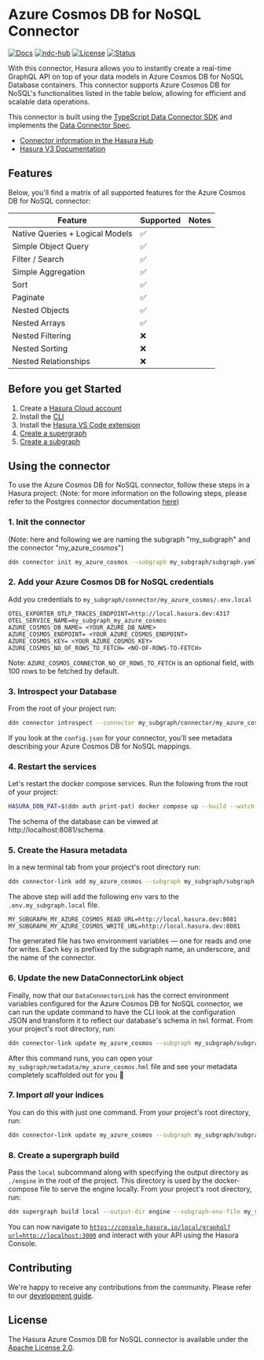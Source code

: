 # Azure Cosmos DB for NoSQL Connector

[![Docs](https://img.shields.io/badge/docs-v3.x-brightgreen.svg?style=flat)](https://hasura.io/docs/3.0/latest/connectors/azure-cosmos/)
[![ndc-hub](https://img.shields.io/badge/ndc--hub-azure--cosmos-blue.svg?style=flat)](https://hasura.io/connectors/azure-cosmos)
[![License](https://img.shields.io/badge/license-Apache--2.0-purple.svg?style=flat)](LICENSE.txt)
[![Status](https://img.shields.io/badge/status-alpha-yellow.svg?style=flat)](./readme.md)

With this connector, Hasura allows you to instantly create a real-time GraphQL API on top of your data models in Azure Cosmos DB for NoSQL Database containers. This connector supports Azure Cosmos DB for NoSQL's functionalities listed in the table below, allowing for efficient and scalable data operations.

This connector is built using the [TypeScript Data Connector SDK](https://github.com/hasura/ndc-sdk-typescript) and implements the [Data Connector Spec](https://github.com/hasura/ndc-spec).

- [Connector information in the Hasura Hub](https://hasura.io/connectors/azure-cosmos)
- [Hasura V3 Documentation](https://hasura.io/docs/3.0)

## Features

Below, you'll find a matrix of all supported features for the Azure Cosmos DB for NoSQL connector:

| Feature                         | Supported | Notes |
| ------------------------------- | --------- | ----- |
| Native Queries + Logical Models |    ✅     |       |
| Simple Object Query             |    ✅     |       |
| Filter / Search                 |    ✅     |       |
| Simple Aggregation              |    ✅     |       |
| Sort                            |    ✅     |       |
| Paginate                        |    ✅     |       |
| Nested Objects                  |    ✅     |       |
| Nested Arrays                   |    ✅     |       |
| Nested Filtering                |    ❌     |       |
| Nested Sorting                  |    ❌     |       |
| Nested Relationships            |    ❌     |       |


## Before you get Started

1. Create a [Hasura Cloud account](https://console.hasura.io)
2. Install the [CLI](https://hasura.io/docs/3.0/cli/installation/)
3. Install the [Hasura VS Code extension](https://marketplace.visualstudio.com/items?itemName=HasuraHQ.hasura)
4. [Create a supergraph](https://hasura.io/docs/3.0/getting-started/init-supergraph)
5. [Create a subgraph](https://hasura.io/docs/3.0/getting-started/init-subgraph)

## Using the connector

To use the Azure Cosmos DB for NoSQL connector, follow these steps in a Hasura project:
(Note: for more information on the following steps, please refer to the Postgres connector documentation [here](https://hasura.io/docs/3.0/getting-started/connect-to-data/connect-a-source))


### 1. Init the connector
(Note: here and following we are naming the subgraph "my_subgraph" and the connector "my_azure_cosmos")

   ```bash
   ddn connector init my_azure_cosmos --subgraph my_subgraph/subgraph.yaml --hub-connector hasura/azure-cosmos --configure-port 8081 --add-to-compose-file compose.yaml
   ```

### 2. Add your Azure Cosmos DB for NoSQL credentials

Add you credentials to `my_subgraph/connector/my_azure_cosmos/.env.local`

```env title="my_subgraph/connector/my_azure_cosmos/.env.local"
OTEL_EXPORTER_OTLP_TRACES_ENDPOINT=http://local.hasura.dev:4317
OTEL_SERVICE_NAME=my_subgraph_my_azure_cosmos
AZURE_COSMOS_DB_NAME= <YOUR_AZURE_DB_NAME>
AZURE_COSMOS_ENDPOINT= <YOUR_AZURE_COSMOS_ENDPOINT>
AZURE_COSMOS_KEY= <YOUR_AZURE_COSMOS_KEY>
AZURE_COSMOS_NO_OF_ROWS_TO_FETCH= <NO-OF-ROWS-TO-FETCH>
```

Note: `AZURE_COSMOS_CONNECTOR_NO_OF_ROWS_TO_FETCH` is an optional field, with 100 rows to be fetched by default.

### 3. Introspect your Database

From the root of your project run:

```bash title="From the root of your project run:"
ddn connector introspect --connector my_subgraph/connector/my_azure_cosmos/connector.local.yaml
```

If you look at the `config.json` for your connector, you'll see metadata describing your Azure Cosmos DB for NoSQL mappings.

### 4. Restart the services

Let's restart the docker compose services. Run the folowing from the root of your project:

```bash title="From the root of your project run:"
HASURA_DDN_PAT=$(ddn auth print-pat) docker compose up --build --watch
```

The schema of the database can be viewed at http://localhost:8081/schema.

### 5. Create the Hasura metadata

In a new terminal tab from your project's root directory run:

```bash title="Run the following from the root of your project:"
ddn connector-link add my_azure_cosmos --subgraph my_subgraph/subgraph.yaml --configure-host http://local.hasura.dev:8081 --target-env-file my_subgraph/.env.my_subgraph.local
```

The above step will add the following env vars to the `.env.my_subgraph.local` file.

```env title="my_subgraph/.env.my_subgraph.local"
MY_SUBGRAPH_MY_AZURE_COSMOS_READ_URL=http://local.hasura.dev:8081
MY_SUBGRAPH_MY_AZURE_COSMOS_WRITE_URL=http://local.hasura.dev:8081
```

The generated file has two environment variables — one for reads and one for writes.
Each key is prefixed by the subgraph name, an underscore, and the name of the
connector.

### 6. Update the new DataConnectorLink object

Finally, now that our `DataConnectorLink` has the correct environment variables configured for the Azure Cosmos DB for NoSQL connector,
we can run the update command to have the CLI look at the configuration JSON and transform it to reflect our database's
schema in `hml` format. From your project's root directory, run:

```bash title="From the root of your project, run:"
ddn connector-link update my_azure_cosmos --subgraph my_subgraph/subgraph.yaml --env-file my_subgraph/.env.my_subgraph.local
```

After this command runs, you can open your `my_subgraph/metadata/my_azure_cosmos.hml` file and see your metadata completely
scaffolded out for you 🎉

### 7. Import _all_ your indices

You can do this with just one command. From your project's root directory, run:

```bash title="From the root of your project, run:"
ddn connector-link update my_azure_cosmos --subgraph my_subgraph/subgraph.yaml --env-file my_subgraph/.env.my_subgraph.local --add-all-resources
```

### 8. Create a supergraph build

Pass the `local` subcommand along with specifying the output directory as `./engine` in the root of the project. This
directory is used by the docker-compose file to serve the engine locally. From your project's root directory, run:

```bash title="From the root of your project, run:"
ddn supergraph build local --output-dir engine --subgraph-env-file my_subgraph:my_subgraph/.env.my_subgraph.local
```

You can now navigate to
[`https://console.hasura.io/local/graphql?url=http://localhost:3000`](https://console.hasura.io/local/graphql?url=http://localhost:3000)
and interact with your API using the Hasura Console.


## Contributing

We're happy to receive any contributions from the community. Please refer to our [development guide](https://github.com/hasura/ndc-azure-cosmos-connector/blob/main/docs/development.md).

## License

The Hasura Azure Cosmos DB for NoSQL connector is available under the [Apache License 2.0](https://www.apache.org/licenses/LICENSE-2.0).
